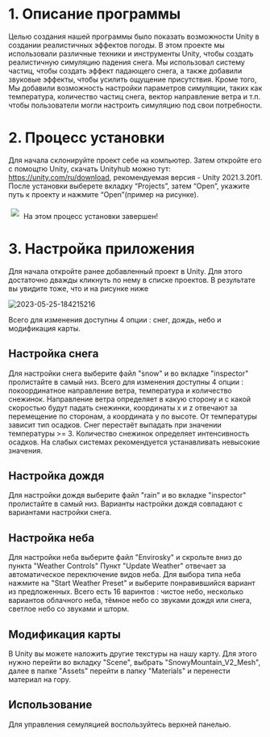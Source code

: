 # 1. Описание программы 
Целью создания нашей программы было показать возможности Unity в создании реалистичных эффектов погоды.
В этом проекте мы использовали различные техники и инструменты Unity, чтобы создать реалистичную симуляцию падения снега.
Мы использовал систему частиц, чтобы создать эффект падающего снега, а также добавили звуковые эффекты, чтобы усилить ощущение присутствия.
Кроме того, Мы добавили возможность настройки параметров симуляции, таких как температура, количество частиц снега, вектор направление ветра и т.п. чтобы пользователи могли настроить симуляцию под свои потребности.
# 2. Процесс установки
Для начала склонируйте проект себе на компьютер. Затем откройте его с помощтю Unity, скачать Unityhub можно тут: https://unity.com/ru/download, рекомендуемая версия - Unity 2021.3.20f1.
После установки выберете вкладку “Projects”, затем “Open”, укажите путь к проекту и нажмите “Open”(пример на рисунке).



<img src="https://i.ibb.co/NKL19hy/2023-05-25-183611593.png" witdh="250" style="margin: 5px" >
На этом процесс установки завершен!

# 3. Настройка приложения
Для начала откройте ранее добавленный проект в Unity. Для этого достаточно дважды кликнуть по нему в списке проектов.
В результате вы увидите тоже, что и на рисунке ниже 

<img src="https://i.ibb.co/NC0Fbh7/2023-05-25-184215216.png" alt="2023-05-25-184215216" border="0"></a>

Всего для изменения доступны 4 опции : снег, дождь, небо и модификация карты. 

## Настройка снега 
Для настройки снега выберите файл "snow" и во вкладке "inspector" пролистайте в самый низ. 
Всего для изменения доступны 4 опции : покоординатное направление ветра, температура и количество снежинок.
Направление ветра определяет в какую сторону и с какой скоростью будут падать снежинки, координаты x и z отвечают за перемещение по сторонам, а координата y по высоте.
От температуры зависит тип осадков. Снег перестаёт выпадать при значении температуры >= 3.
Количество снежинок определяет интенсивность осадков. На слабых системах рекомендуется устанавливать невысокие значения.

## Настройка дождя
Для настройки дождя выберите файл "rain"  и во вкладке "inspector" пролистайте в самый низ.
Варианты настройки дождя совпадают с вариантами настройки снега.

## Настройка неба 
Для настройки неба выберите файл "Envirosky" и скрольте вниз до пункта "Weather Controls"
Пункт "Update Weather" отвечает за автоматическое переключение видов неба.
Для выбора типа неба нажмите на "Start Weather Preset" и выберите понравившийся вариант из предложенных.
Всего есть 16 варинтов : чистое небо, несколько вариантов облачного неба, тёмное небо со звуками дождя или снега, светлое небо со звуками и шторм.

## Модификация карты 
В Unity вы можете наложить другие текстуры на нашу карту. 
Для этого нужно перейти во вкладку "Scene", выбрать "SnowyMountain_V2_Mesh", далее в папке "Assets" перейти в папку "Materials" и перенести материал на гору. 

## Использование 
Для управления семуляцией воспользуйтесь верхней панелью.
